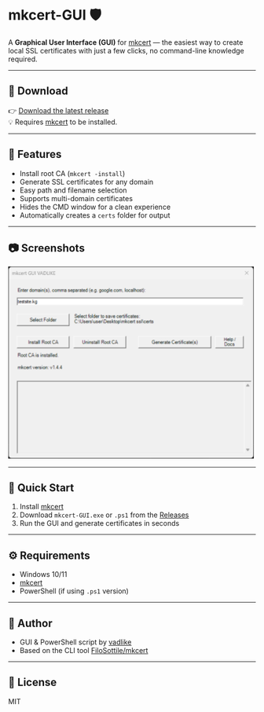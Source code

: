 

# mkcert-GUI 🛡️

A **Graphical User Interface (GUI)** for [mkcert](https://github.com/FiloSottile/mkcert) — the easiest way to create local SSL certificates with just a few clicks, no command-line knowledge required.

---

## 🔽 Download
👉 [Download the latest release](https://github.com/vadlike/mkcert-GUI-VADLIKE/releases)  
💡 Requires [mkcert](https://github.com/FiloSottile/mkcert#installation) to be installed.

---

## 🧰 Features

- Install root CA (`mkcert -install`)
- Generate SSL certificates for any domain
- Easy path and filename selection
- Supports multi-domain certificates
- Hides the CMD window for a clean experience
- Automatically creates a `certs` folder for output

---

## 📷 Screenshots

<img src="scr.png" width="500"/>

---

## 🚀 Quick Start

1. Install [mkcert](https://github.com/FiloSottile/mkcert#installation)
2. Download `mkcert-GUI.exe` or `.ps1` from the [Releases](https://github.com/vadlike/mkcert-GUI-/releases)
3. Run the GUI and generate certificates in seconds

---

## ⚙️ Requirements

- Windows 10/11
- [mkcert](https://github.com/FiloSottile/mkcert)
- PowerShell (if using `.ps1` version)

---

## 👤 Author

- GUI & PowerShell script by [vadlike](https://github.com/vadlike)
- Based on the CLI tool [FiloSottile/mkcert](https://github.com/FiloSottile/mkcert)

---

## 📄 License

MIT
